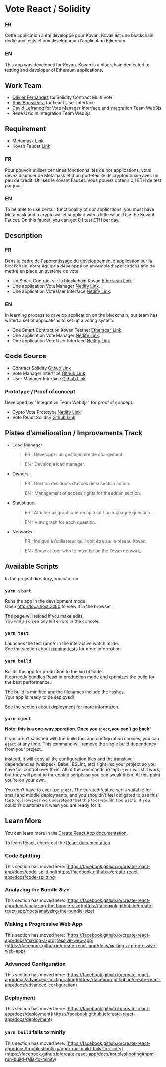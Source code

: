 # Vote React / Solidity

### FR
Cette application a été développé pour Kovan. Kovan est une blockchain dédié aux tests et aux développeur d'application Ethereum.

### EN
This app was developed for Kovan. Kovan is a blockchain dedicated to testing and developer of Ethereum applications.


## Work Team

- [Olivier Fernandez](https://github.com/fernandezOli) for Solidity Contract Multi Vote
- [Anis Boussedra](https://github.com/juniorji) for React User Interface
- [David Lefrancq](https://github.com/davidlefrancq) for Vote Manager Interface and Integration Team Web3js
- René Uzio in Integration Team Web3js

## Requirement

- Metamask [Link](https://metamask.io/)
- Kovan Faucet [Link](https://linkfaucet.protofire.io/kovan)

### FR
Pour pouvoir utiliser certaines fonctionnalités de nos applications, vous devez disposer de Metamask et d'un portefeuille de cryptomonaie avec un peu de crédit. Utilisez le Kovant Faucet. Vous pouvez obtenir 0,1 ETH de test par jour.

### EN
To be able to use certain functionality of our applications, you must have Metamask and a crypto wallet supplied with a little value. Use the Kovant Faucet. On this faucet, you can get 0.1 test ETH per day.

## Description 

### FR
Dans le cadre de l'apprentissage du développement d'application sur la blockchain, notre équipe a développé un ensemble d'applications afin de mettre en place un système de vote.

- Un Smart Contract sur la blockchain Kovan [Etherscan Link](https://kovan.etherscan.io/address/0x36d812d504a74b4caf5ec80b9c9a753417a42164).
- Une application Vote Manager [Netlify Link](https://crypto-vote-admin.netlify.app/).
- Une application Vote User Interface [Netlify Link](https://crypto-vote.netlify.app/).

### EN
In learning process to develop application on the blockchain, our team has writed a set of applications to set up a voting system.

- One Smart Contract on Kovan Testnet [Etherscan Link](https://kovan.etherscan.io/address/0x36d812d504a74b4caf5ec80b9c9a753417a42164).
- One application Vote Manager [Netlify Link](https://crypto-vote-admin.netlify.app/).
- One application Vote User Interface [Netlify Link](https://crypto-vote.netlify.app/).


## Code Source

- Contract Solidity [Github Link](https://github.com/davidlefrancq/vote-manager-interface/blob/main/src/contract/VoteMulti.sol)
- Vote Manager Interface [Github Link](https://github.com/davidlefrancq/vote-manager-interface)
- User Manager Interface [Github Link](https://github.com/juniorji/ReactVote)

### Prototype / Proof of concept
Developed by "Integration Team Web3js" for proof of concept.
- Cypto Vote Prototype [Netlify Link](https://crypto-vote-prototype.netlify.app/)
- Vote React Solidity [Github Link](https://github.com/davidlefrancq/vote-react-solidity)


## Pistes d’amélioration / Improvements Track
- Load Manager
  > FR : Développer un gestionnaire de chargement.
  
  > EN : Develop a load manager.
- Owners
  > FR : Gestion des droits d’accès de la section admin.
  
  > EN : Management of access rights for the admin section. 
- Statistique
  > FR : Afficher un graphique récapitulatif pour chaque question.
  
  > EN : View graph for each question.
- Networks
  > FR : Indiqué à l’utilisateur qu’il doit être sur le réseau Kovan.
  
  > EN : Show at user who to must be on the Kovan network.

## Available Scripts

In the project directory, you can run:

### `yarn start`

Runs the app in the development mode.\
Open [http://localhost:3000](http://localhost:3000) to view it in the browser.

The page will reload if you make edits.\
You will also see any lint errors in the console.

### `yarn test`

Launches the test runner in the interactive watch mode.\
See the section about [running tests](https://facebook.github.io/create-react-app/docs/running-tests) for more information.

### `yarn build`

Builds the app for production to the `build` folder.\
It correctly bundles React in production mode and optimizes the build for the best performance.

The build is minified and the filenames include the hashes.\
Your app is ready to be deployed!

See the section about [deployment](https://facebook.github.io/create-react-app/docs/deployment) for more information.

### `yarn eject`

**Note: this is a one-way operation. Once you `eject`, you can’t go back!**

If you aren’t satisfied with the build tool and configuration choices, you can `eject` at any time. This command will remove the single build dependency from your project.

Instead, it will copy all the configuration files and the transitive dependencies (webpack, Babel, ESLint, etc) right into your project so you have full control over them. All of the commands except `eject` will still work, but they will point to the copied scripts so you can tweak them. At this point you’re on your own.

You don’t have to ever use `eject`. The curated feature set is suitable for small and middle deployments, and you shouldn’t feel obligated to use this feature. However we understand that this tool wouldn’t be useful if you couldn’t customize it when you are ready for it.

## Learn More

You can learn more in the [Create React App documentation](https://facebook.github.io/create-react-app/docs/getting-started).

To learn React, check out the [React documentation](https://reactjs.org/).

### Code Splitting

This section has moved here: [https://facebook.github.io/create-react-app/docs/code-splitting](https://facebook.github.io/create-react-app/docs/code-splitting)

### Analyzing the Bundle Size

This section has moved here: [https://facebook.github.io/create-react-app/docs/analyzing-the-bundle-size](https://facebook.github.io/create-react-app/docs/analyzing-the-bundle-size)

### Making a Progressive Web App

This section has moved here: [https://facebook.github.io/create-react-app/docs/making-a-progressive-web-app](https://facebook.github.io/create-react-app/docs/making-a-progressive-web-app)

### Advanced Configuration

This section has moved here: [https://facebook.github.io/create-react-app/docs/advanced-configuration](https://facebook.github.io/create-react-app/docs/advanced-configuration)

### Deployment

This section has moved here: [https://facebook.github.io/create-react-app/docs/deployment](https://facebook.github.io/create-react-app/docs/deployment)

### `yarn build` fails to minify

This section has moved here: [https://facebook.github.io/create-react-app/docs/troubleshooting#npm-run-build-fails-to-minify](https://facebook.github.io/create-react-app/docs/troubleshooting#npm-run-build-fails-to-minify)

